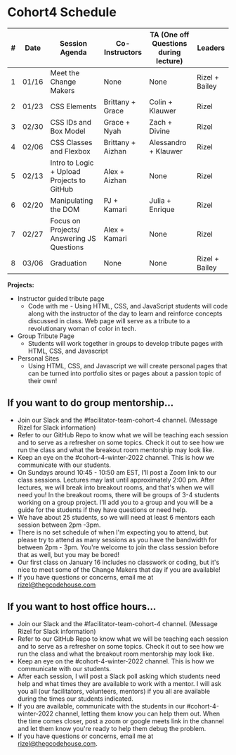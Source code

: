 # Cohort4 Schedule


| # | Date          | Session Agenda                              | Co-Instructors    | TA (One off Questions during lecture) | Leaders        |
|---|---------------|---------------------------------------------|-------------------|---------------------------------------------------------|----------------|
| 1 | 01/16         | Meet the Change Makers                      | None              | None                                                    | Rizel + Bailey |
| 2 | 01/23         | CSS Elements                                | Brittany + Grace  | Colin + Klauwer                                       | Rizel          |
| 3 | 02/30         | CSS IDs and Box Model                       | Grace + Nyah      | Zach + Divine                                         | Rizel          |
| 4 | 02/06         | CSS Classes and Flexbox                     | Brittany + Aizhan | Alessandro + Klauwer                                  | Rizel          |
| 5 | 02/13         | Intro to Logic + Upload Projects to GitHub  | Alex + Aizhan     | None                                                    | Rizel          |
| 6 | 02/20         | Manipulating the DOM                        | PJ + Kamari       | Julia + Enrique                                       | Rizel          |
| 7 | 02/27         | Focus on Projects/ Answering JS Questions   | Alex + Kamari     | None                                                    | Rizel          |
| 8 | 03/06 | Graduation                                  | None              | None                                                    | Rizel + Bailey |

**Projects:**

* Instructor guided tribute page
    * Code with me - Using HTML, CSS, and JavaScript students will code along with the instructor of the day to learn and reinforce concepts discussed in class. Web page will serve as a tribute to a revolutionary woman of color in tech. 
* Group Tribute Page 
    * Students will work together in groups to develop tribute pages with HTML, CSS, and Javascript
* Personal Sites
    * Using HTML, CSS, and Javascript we will create personal pages that can be turned into portfolio sites or pages about a passion topic of their own!


## If you want to do group mentorship... 
- Join our Slack and the #facilitator-team-cohort-4 channel. (Message Rizel for Slack information) 
- Refer to our GitHub Repo to know what we will be teaching each session and to serve as a refresher on some topics. Check it out to see how we run the class and what the breakout room mentorship may look like.
- Keep an eye on the #cohort-4-winter-2022 channel. This is how we communicate with our students.
- On Sundays around 10:45 - 10:50 am EST, I'll post a Zoom link to our class sessions. Lectures may last until approximately 2:00 pm. After lectures, we will break into breakout rooms, and that's when we will need you! In the breakout rooms, there will be groups of 3-4 students working on a group project. I'll add you to a group and you will be a guide for the students if they have questions or need help.
- We have about 25 students, so we will need at least 6 mentors each session between 2pm -3pm. 
- There is no set schedule of when I'm expecting you to attend, but please try to attend as many sessions as you have the bandwidth for between 2pm - 3pm. You're welcome to join the class session before that as well, but you may be bored!
- Our first class on January 16 includes no classwork or coding, but it's nice to meet some of the Change Makers that day if you are available!
- If you have questions or concerns, email me at rizel@thegcodehouse.com

## If you want to host office hours...
- Join our Slack and the #facilitator-team-cohort-4 channel. (Message Rizel for Slack information) 
- Refer to our GitHub Repo to know what we will be teaching each session and to serve as a refresher on some topics. Check it out to see how we run the class and what the breakout room mentorship may look like.
- Keep an eye on the #cohort-4-winter-2022 channel. This is how we communicate with our students. 
- After each session, I will post a Slack poll asking which students need help and what times they are available to work with a mentor. I will ask you all (our facilitators, volunteers, mentors) if you all are available during the times our students indicated.
- If you are available, communicate with the students in our #cohort-4-winter-2022 channel, letting them know you can help them out. When the time comes closer, post a zoom or google meets link in the channel and let them know you're ready to help them debug the problem.
- If you have questions or concerns, email me at rizel@thegcodehouse.com.
